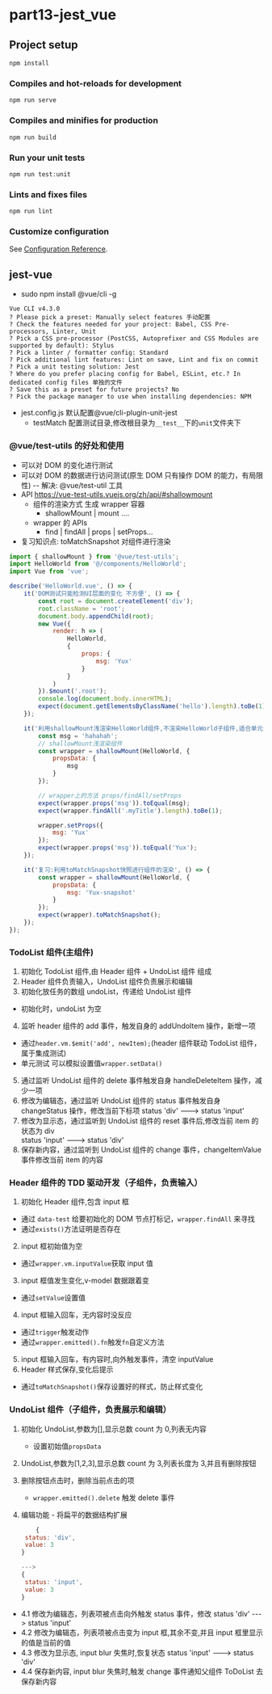 # part13-jest_vue

## Project setup

```
npm install
```

### Compiles and hot-reloads for development

```
npm run serve
```

### Compiles and minifies for production

```
npm run build
```

### Run your unit tests

```
npm run test:unit
```

### Lints and fixes files

```
npm run lint
```

### Customize configuration

See [Configuration Reference](https://cli.vuejs.org/config/).

## jest-vue

-   sudo npm install @vue/cli -g

```
Vue CLI v4.3.0
? Please pick a preset: Manually select features 手动配置
? Check the features needed for your project: Babel, CSS Pre-processors, Linter, Unit
? Pick a CSS pre-processor (PostCSS, Autoprefixer and CSS Modules are supported by default): Stylus
? Pick a linter / formatter config: Standard
? Pick additional lint features: Lint on save, Lint and fix on commit
? Pick a unit testing solution: Jest
? Where do you prefer placing config for Babel, ESLint, etc.? In dedicated config files 单独的文件
? Save this as a preset for future projects? No
? Pick the package manager to use when installing dependencies: NPM
```

-   jest.config.js 默认配置@vue/cli-plugin-unit-jest
    -   testMatch 配置测试目录,修改根目录为`__test__`下的`unit`文件夹下

### @vue/test-utils 的好处和使用

-   可以对 DOM 的变化进行测试
-   可以对 DOM 的数据进行访问测试(原生 DOM 只有操作 DOM 的能力，有局限性) -- 解决: @vue/test-util 工具
-   API https://vue-test-utils.vuejs.org/zh/api/#shallowmount
    -   组件的渲染方式 生成 wrapper 容器
        -   shallowMount | mount ....
    -   wrapper 的 APIs
        -   find | findAll | props | setProps...
-   复习知识点: toMatchSnapshot 对组件进行渲染

```js
import { shallowMount } from '@vue/test-utils';
import HelloWorld from '@/components/HelloWorld';
import Vue from 'vue';

describe('HelloWorld.vue', () => {
	it('DOM测试只能检测UI层面的变化 不方便', () => {
		const root = document.createElement('div');
		root.className = 'root';
		document.body.appendChild(root);
		new Vue({
			render: h => (
				HelloWorld,
				{
					props: {
						msg: 'Yux'
					}
				}
			)
		}).$mount('.root');
		console.log(document.body.innerHTML);
		expect(document.getElementsByClassName('hello').length).toBe(1);
	});

	it('利用shallowMount浅渲染HelloWorld组件,不渲染HelloWorld子组件,适合单元测试', () => {
		const msg = 'hahahah';
		// shallowMount浅渲染组件
		const wrapper = shallowMount(HelloWorld, {
			propsData: {
				msg
			}
		});

		// wrapper上的方法 props/findAll/setProps
		expect(wrapper.props('msg')).toEqual(msg);
		expect(wrapper.findAll('.myTitle').length).toBe(1);

		wrapper.setProps({
			msg: 'Yux'
		});
		expect(wrapper.props('msg')).toEqual('Yux');
	});

	it('复习:利用toMatchSnapshot快照进行组件的渲染', () => {
		const wrapper = shallowMount(HelloWorld, {
			propsData: {
				msg: 'Yux-snapshot'
			}
		});
		expect(wrapper).toMatchSnapshot();
	});
});
```

### TodoList 组件(主组件)

1. 初始化 TodoList 组件,由 Header 组件 + UndoList 组件 组成
2. Header 组件负责输入，UndoList 组件负责展示和编辑
3. 初始化放任务的数组 undoList，传递给 UndoList 组件

-   初始化时，undoList 为空

4. 监听 header 组件的 add 事件，触发自身的 addUndoItem 操作，新增一项

-   通过`header.vm.$emit('add', newItem);`(header 组件联动 TodoList 组件，属于集成测试)
-   单元测试 可以模拟设置值`wrapper.setData()`

5. 通过监听 UndoList 组件的 delete 事件触发自身 handleDeleteItem 操作，减少一项
6. 修改为编辑态，通过监听 UndoList 组件的 status 事件触发自身 changeStatus 操作，修改当前下标项
   status 'div' ---> status 'input'
7. 修改为显示态，通过监听到 UndoList 组件的 reset 事件后,修改当前 item 的状态为 div  
   status 'input' ---> status 'div'
8. 保存新内容，通过监听到 UndoList 组件的 change 事件，changeItemValue 事件修改当前 item 的内容

### Header 组件的 TDD 驱动开发（子组件，负责输入）

1. 初始化 Header 组件,包含 input 框

-   通过 `data-test` 给要初始化的 DOM 节点打标记，`wrapper.findAll` 来寻找
-   通过`exists()`方法证明是否存在

2. input 框初始值为空

-   通过`wrapper.vm.inputValue`获取 input 值

3. input 框值发生变化,v-model 数据跟着变

-   通过`setValue`设置值

4. input 框输入回车，无内容时没反应

-   通过`trigger`触发动作
-   通过`wrapper.emitted().fn`触发`fn`自定义方法

5. input 框输入回车，有内容时,向外触发事件，清空 inputValue
6. Header 样式保存,变化后提示

-   通过`toMatchSnapshot()`保存设置好的样式，防止样式变化

### UndoList 组件（子组件，负责展示和编辑）

1. 初始化 UndoList,参数为[],显示总数 count 为 0,列表无内容

    - 设置初始值`propsData`

2. UndoList,参数为[1,2,3],显示总数 count 为 3,列表长度为 3,并且有删除按钮
3. 删除按钮点击时，删除当前点击的项

    - `wrapper.emitted().delete` 触发 delete 事件

4. 编辑功能 - 将扁平的数据结构扩展

    ```js
    	{
     status: 'div',
     value: 3
    }

    --->
    {
     status: 'input',
     value: 3
    }
    ```

-   4.1 修改为编辑态，列表项被点击向外触发 status 事件，修改 status 'div' ---> status 'input'
-   4.2 修改为编辑态，列表项被点击变为 input 框,其余不变,并且 input 框里显示的值是当前的值
-   4.3 修改为显示态, input blur 失焦时,恢复状态 status 'input' ---> status 'div'
-   4.4 保存新内容, input blur 失焦时,触发 change 事件通知父组件 ToDoList 去保存新内容
